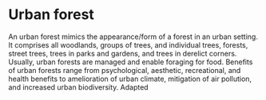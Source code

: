 # Urban forest
An urban forest mimics the appearance/form of a forest in an urban setting. It comprises all woodlands, groups of trees, and individual trees, forests, street trees, trees in parks and gardens, and trees in derelict corners. Usually, urban forests are managed and enable foraging for food. Benefits of urban forests range from psychological, aesthetic, recreational, and health benefits to amelioration of urban climate, mitigation of air pollution, and increased urban biodiversity. Adapted
